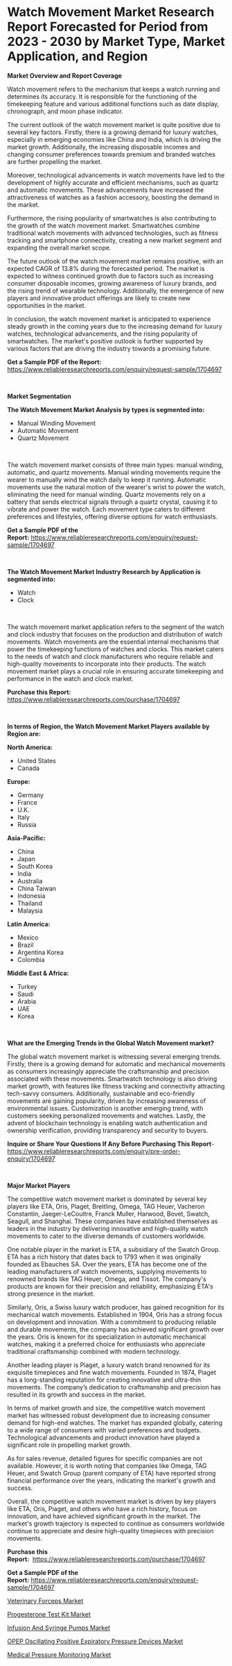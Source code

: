 <p><h1>Watch Movement Market Research Report Forecasted for Period from 2023 -  2030 by Market Type, Market Application, and Region</h1></p><p><strong>Market Overview and Report Coverage</strong></p>
<p><p>Watch movement refers to the mechanism that keeps a watch running and determines its accuracy. It is responsible for the functioning of the timekeeping feature and various additional functions such as date display, chronograph, and moon phase indicator.</p><p>The current outlook of the watch movement market is quite positive due to several key factors. Firstly, there is a growing demand for luxury watches, especially in emerging economies like China and India, which is driving the market growth. Additionally, the increasing disposable incomes and changing consumer preferences towards premium and branded watches are further propelling the market.</p><p>Moreover, technological advancements in watch movements have led to the development of highly accurate and efficient mechanisms, such as quartz and automatic movements. These advancements have increased the attractiveness of watches as a fashion accessory, boosting the demand in the market.</p><p>Furthermore, the rising popularity of smartwatches is also contributing to the growth of the watch movement market. Smartwatches combine traditional watch movements with advanced technologies, such as fitness tracking and smartphone connectivity, creating a new market segment and expanding the overall market scope.</p><p>The future outlook of the watch movement market remains positive, with an expected CAGR of 13.8% during the forecasted period. The market is expected to witness continued growth due to factors such as increasing consumer disposable incomes, growing awareness of luxury brands, and the rising trend of wearable technology. Additionally, the emergence of new players and innovative product offerings are likely to create new opportunities in the market.</p><p>In conclusion, the watch movement market is anticipated to experience steady growth in the coming years due to the increasing demand for luxury watches, technological advancements, and the rising popularity of smartwatches. The market's positive outlook is further supported by various factors that are driving the industry towards a promising future.</p></p>
<p><strong>Get a Sample PDF of the Report:</strong> <a href="https://www.reliableresearchreports.com/enquiry/request-sample/1704697">https://www.reliableresearchreports.com/enquiry/request-sample/1704697</a></p>
<p>&nbsp;</p>
<p><strong>Market Segmentation</strong></p>
<p><strong>The Watch Movement Market Analysis by types is segmented into:</strong></p>
<p><ul><li>Manual Winding Movement</li><li>Automatic Movement</li><li>Quartz Movement</li></ul></p>
<p>&nbsp;</p>
<p><p>The watch movement market consists of three main types: manual winding, automatic, and quartz movements. Manual winding movements require the wearer to manually wind the watch daily to keep it running. Automatic movements use the natural motion of the wearer's wrist to power the watch, eliminating the need for manual winding. Quartz movements rely on a battery that sends electrical signals through a quartz crystal, causing it to vibrate and power the watch. Each movement type caters to different preferences and lifestyles, offering diverse options for watch enthusiasts.</p></p>
<p><strong>Get a Sample PDF of the Report:</strong>&nbsp;<a href="https://www.reliableresearchreports.com/enquiry/request-sample/1704697">https://www.reliableresearchreports.com/enquiry/request-sample/1704697</a></p>
<p>&nbsp;</p>
<p><strong>The Watch Movement Market Industry Research by Application is segmented into:</strong></p>
<p><ul><li>Watch</li><li>Clock</li></ul></p>
<p>&nbsp;</p>
<p><p>The watch movement market application refers to the segment of the watch and clock industry that focuses on the production and distribution of watch movements. Watch movements are the essential internal mechanisms that power the timekeeping functions of watches and clocks. This market caters to the needs of watch and clock manufacturers who require reliable and high-quality movements to incorporate into their products. The watch movement market plays a crucial role in ensuring accurate timekeeping and performance in the watch and clock market.</p></p>
<p><strong>Purchase this Report:</strong>&nbsp; <a href="https://www.reliableresearchreports.com/purchase/1704697">https://www.reliableresearchreports.com/purchase/1704697</a></p>
<p>&nbsp;</p>
<p><strong>In terms of Region, the Watch Movement Market Players available by Region are:</strong></p>
<p>
    <p> <strong> North America: </strong>
        <ul>
            <li>United States</li>
            <li>Canada</li>
        </ul>
        </p> 
    <p> <strong> Europe: </strong>
        <ul>
            <li>Germany</li>
            <li>France</li>
            <li>U.K.</li>
            <li>Italy</li>
            <li>Russia</li>
        </ul>
        </p> 
    <p> <strong> Asia-Pacific: </strong>
        <ul>
            <li>China</li>
            <li>Japan</li>
            <li>South Korea</li>
            <li>India</li>
            <li>Australia</li>
            <li>China Taiwan</li>
            <li>Indonesia</li>
            <li>Thailand</li>
            <li>Malaysia</li>
        </ul>
        </p> 
    <p> <strong> Latin America: </strong>
        <ul>
            <li>Mexico</li>
            <li>Brazil</li>
            <li>Argentina Korea</li>
            <li>Colombia</li>
        </ul>
        </p> 
    <p> <strong> Middle East & Africa: </strong>
        <ul>
            <li>Turkey</li>
            <li>Saudi</li>
            <li>Arabia</li>
            <li>UAE</li>
            <li>Korea</li>
        </ul>
    </p>
    </p>
<p>&nbsp;</p>
<p><strong>What are the Emerging Trends in the Global Watch Movement market?</strong></p>
<p><p>The global watch movement market is witnessing several emerging trends. Firstly, there is a growing demand for automatic and mechanical movements as consumers increasingly appreciate the craftsmanship and precision associated with these movements. Smartwatch technology is also driving market growth, with features like fitness tracking and connectivity attracting tech-savvy consumers. Additionally, sustainable and eco-friendly movements are gaining popularity, driven by increasing awareness of environmental issues. Customization is another emerging trend, with customers seeking personalized movements and watches. Lastly, the advent of blockchain technology is enabling watch authentication and ownership verification, providing transparency and security to buyers.</p></p>
<p><strong>Inquire or Share Your Questions If Any Before Purchasing This Report</strong>- <a href="https://www.reliableresearchreports.com/enquiry/pre-order-enquiry/1704697">https://www.reliableresearchreports.com/enquiry/pre-order-enquiry/1704697</a></p>
<p>&nbsp;</p>
<p><strong>Major Market Players</strong></p>
<p><p>The competitive watch movement market is dominated by several key players like ETA, Oris, Piaget, Breitling, Omega, TAG Heuer, Vacheron Constantin, Jaeger-LeCoultre, Franck Muller, Harwood, Bovet, Swatch, Seagull, and Shanghai. These companies have established themselves as leaders in the industry by delivering innovative and high-quality watch movements to cater to the diverse demands of customers worldwide.</p><p>One notable player in the market is ETA, a subsidiary of the Swatch Group. ETA has a rich history that dates back to 1793 when it was originally founded as Ebauches SA. Over the years, ETA has become one of the leading manufacturers of watch movements, supplying movements to renowned brands like TAG Heuer, Omega, and Tissot. The company's products are known for their precision and reliability, emphasizing ETA's strong presence in the market.</p><p>Similarly, Oris, a Swiss luxury watch producer, has gained recognition for its mechanical watch movements. Established in 1904, Oris has a strong focus on development and innovation. With a commitment to producing reliable and durable movements, the company has achieved significant growth over the years. Oris is known for its specialization in automatic mechanical watches, making it a preferred choice for enthusiasts who appreciate traditional craftsmanship combined with modern technology.</p><p>Another leading player is Piaget, a luxury watch brand renowned for its exquisite timepieces and fine watch movements. Founded in 1874, Piaget has a long-standing reputation for creating innovative and ultra-thin movements. The company’s dedication to craftsmanship and precision has resulted in its growth and success in the market.</p><p>In terms of market growth and size, the competitive watch movement market has witnessed robust development due to increasing consumer demand for high-end watches. The market has expanded globally, catering to a wide range of consumers with varied preferences and budgets. Technological advancements and product innovation have played a significant role in propelling market growth.</p><p>As for sales revenue, detailed figures for specific companies are not available. However, it is worth noting that companies like Omega, TAG Heuer, and Swatch Group (parent company of ETA) have reported strong financial performance over the years, indicating the market's growth and success.</p><p>Overall, the competitive watch movement market is driven by key players like ETA, Oris, Piaget, and others who have a rich history, focus on innovation, and have achieved significant growth in the market. The market's growth trajectory is expected to continue as consumers worldwide continue to appreciate and desire high-quality timepieces with precision movements.</p></p>
<p><strong>Purchase this Report:</strong>&nbsp;&nbsp;<a href="https://www.reliableresearchreports.com/purchase/1704697">https://www.reliableresearchreports.com/purchase/1704697</a></p>
<p></p>
<p><strong>Get a Sample PDF of the Report:</strong>&nbsp;<a href="https://www.reliableresearchreports.com/enquiry/request-sample/1704697">https://www.reliableresearchreports.com/enquiry/request-sample/1704697</a></p>
<p><p><a href="https://medium.com/@christopherbennett19/veterinary-forceps-market-insight-market-trends-growth-forecasted-from-2023-to-2030-b757e11dd9c4">Veterinary Forceps Market</a></p><p><a href="https://medium.com/@brandonramos59/progesterone-test-kit-market-insight-market-trends-growth-forecasted-from-2023-to-2030-fc59917f50f2">Progesterone Test Kit Market</a></p><p><a href="https://www.linkedin.com/pulse/infusion-syringe-pumps-market-size-2023-zhf4e/">Infusion And Syringe Pumps Market</a></p><p><a href="https://www.linkedin.com/pulse/opep-oscillating-positive-expiratory-pressure-devices-yghyf/">OPEP Oscillating Positive Expiratory Pressure Devices Market</a></p><p><a href="https://www.linkedin.com/pulse/medical-pressure-monitoring-market-size-growth-forecast-from-gdtcf/">Medical Pressure Monitoring Market</a></p></p>